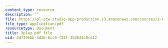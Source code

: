 ```yaml
---
content_type: resource
description: ''
file: https://ol-ocw-studio-app-production.s3.amazonaws.com/courses/2-830j-control-of-manufacturing-processes-sma-6303-spring-2008/2d719ebb4d366cc0f26f352641c0ca12_R4lUaI7VsK4.pdf
file_type: application/pdf
resourcetype: Document
title: 3play pdf file
uid: 2d719ebb-4d36-6cc0-f26f-352641c0ca12
---
```

